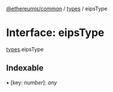 [@ethereumjs/common](../README.md) / [types](../modules/types.md) / eipsType

# Interface: eipsType

[types](../modules/types.md).eipsType

## Indexable

▪ [key: *number*]: *any*
